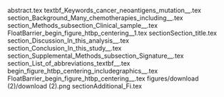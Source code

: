 abstract.tex
textbf_Keywords_cancer_neoantigens_mutation__.tex
section_Background_Many_chemotherapies_including__.tex
section_Methods_subsection_Clinical_sample__.tex
FloatBarrier_begin_figure_htbp_centering__1.tex
sectionSection_title.tex
section_Discussion_In_this_analysis__.tex
section_Conclusion_In_this_study__.tex
section_Supplemental_Methods_subsection_Signature__.tex
section_List_of_abbreviations_textbf__.tex
begin_figure_htbp_centering_includegraphics__.tex
FloatBarrier_begin_figure_htbp_centering__.tex
figures/download (2)/download (2).png
sectionAdditional_Fi.tex
